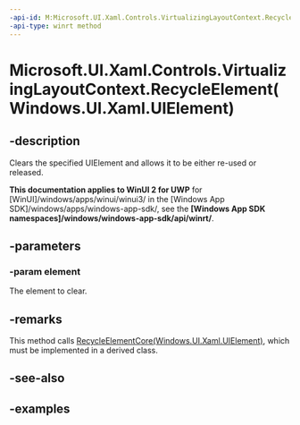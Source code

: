 ```yaml
---
-api-id: M:Microsoft.UI.Xaml.Controls.VirtualizingLayoutContext.RecycleElement(Windows.UI.Xaml.UIElement)
-api-type: winrt method
---
```


# Microsoft.UI.Xaml.Controls.VirtualizingLayoutContext.RecycleElement(Windows.UI.Xaml.UIElement)

<!--
public void RecycleElement (Windows.UI.Xaml.UIElement element);
-->

## -description

Clears the specified UIElement and allows it to be either re-used or released.

**This documentation applies to WinUI 2 for UWP** for [WinUI]/windows/apps/winui/winui3/ in the [Windows App SDK]/windows/apps/windows-app-sdk/, see the **[Windows App SDK namespaces]/windows/windows-app-sdk/api/winrt/**.

## -parameters

### -param element

The element to clear.

## -remarks

This method calls [RecycleElementCore(Windows.UI.Xaml.UIElement)](virtualizinglayoutcontext_recycleelementcore_841643362.md), which must be implemented in a derived class.

## -see-also

## -examples
